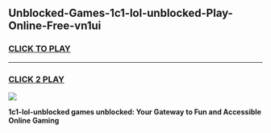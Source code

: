 
## Unblocked-Games-1c1-lol-unblocked-Play-Online-Free-vn1ui
<h3>
<a href="https://premium76.site?title=1c1-lol-unblocked&ref=26A">CLICK TO PLAY</a></h3>
<hr>

<h3>
<a href="https://premium76.site?title=1c1-lol-unblocked&ref=26A">CLICK 2 PLAY</a>
  
</h3>

<a href="https://premium76.site?title=1c1-lol-unblocked&ref=26A"><img src="https://clearcache.store/games.png"></a>


**1c1-lol-unblocked games unblocked: Your Gateway to Fun and Accessible Online Gaming**
